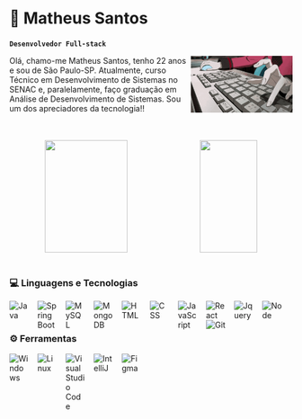 # 🧠 Matheus Santos

**`Desenvolvedor Full-stack`**
<div>
  <img
    align="right"
    src="anime-computer.gif"
    width="36%"
  />
  <p align=left>
    Olá, chamo-me Matheus Santos, tenho 22 anos e sou de São Paulo-SP. Atualmente, curso Técnico em Desenvolvimento de Sistemas no SENAC e, paralelamente, faço graduação em Análise de Desenvolvimento de Sistemas. Sou um dos apreciadores da tecnologia!!
  </p>
</div>

<br>
<br>

<div align="center">  
  <img
  width="54%" 
  height="200px" 
  src="https://github-readme-stats.vercel.app/api?username=Matheus-sxntos&show_icons=true&count_private=true&hide_border=true&title_color=ff8903&icon_color=ffd000&text_color=c9d1d9&bg_color=0d1117&locale=pt-br"
  /> 
  <img
  width="45%" 
  height="200px" 
  src="https://github-readme-stats.vercel.app/api/top-langs/?username=Matheus-sxntos&layout=compact&hide_border=true&title_color=ff8903&text_color=c9d1d9&bg_color=0d1117&custom_title=Tecnologias"
  />
</div>

<br>

### 💻 Linguagens e Tecnologias

<img 
    align="left"
    alt="Java"
    title="Java"
    width="35px"
    style="padding-right: 15px"
    src="https://cdn.jsdelivr.net/gh/devicons/devicon@latest/icons/java/java-original.svg" 
/>

<img 
    align="left"
    alt="Spring Boot"
    title="Spring Boot"
    width="35px"
    style="padding-right: 15px"
    src="https://cdn.jsdelivr.net/gh/devicons/devicon@latest/icons/spring/spring-original.svg"
/> 

<img 
    align="left"
    alt="MySQL"
    title="MySQL"
    width="35px"
    style="padding-right: 15px"
    src="https://cdn.jsdelivr.net/gh/devicons/devicon@latest/icons/mysql/mysql-original.svg"
/>

<img 
    align="left"
    alt="MongoDB"
    title="MongoDB"
    width="35px"
    style="padding-right: 15px"
    src="https://cdn.jsdelivr.net/gh/devicons/devicon@latest/icons/mongodb/mongodb-original.svg" 
/>

<img 
    align="left"
    alt="HTML"
    title="HTML"
    width="35px"
    style="padding-right: 15px"
    src="https://cdn.jsdelivr.net/gh/devicons/devicon@latest/icons/html5/html5-original.svg" 
/>

<img 
    align="left"
    alt="CSS"
    title="CSS"
    width="35px"
    style="padding-right: 15px"
    src="https://cdn.jsdelivr.net/gh/devicons/devicon@latest/icons/css3/css3-original.svg" 
/> 

<img 
    align="left"
    alt="JavaScript"
    title="JavaScript"
    width="35px"
    style="padding-right: 15px"
    src="https://cdn.jsdelivr.net/gh/devicons/devicon@latest/icons/javascript/javascript-original.svg" 
/>

<img 
    align="left"
    alt="React"
    title="React"
    width="35px"
    style="padding-right: 15px"
    src="https://cdn.jsdelivr.net/gh/devicons/devicon@latest/icons/react/react-original.svg" 
/>

<img
    align="left"
    alt="Jquery"
    title="Jquery"
    width="35px"
    style="padding-right: 15px"
    src="https://cdn.jsdelivr.net/gh/devicons/devicon@latest/icons/jquery/jquery-original.svg" 
/>

<img
    align="left"
    alt="Node"
    title="Node"
    width="35px"
    style="padding-right: 15px"
    src="https://cdn.jsdelivr.net/gh/devicons/devicon@latest/icons/nodejs/nodejs-original.svg" 
/> 

<img 
    align="left"
    alt="Git"
    title="Git"
    width="35px"
    style="padding-right: 15px"
    src="https://cdn.jsdelivr.net/gh/devicons/devicon@latest/icons/git/git-original.svg" 
/>

<br>
<br>

### ⚙ Ferramentas

<img
    align="left"
    alt="Windows"
    title="Windows"
    width="35px"
    style="padding-right: 15px"
    src="https://cdn.jsdelivr.net/gh/devicons/devicon@latest/icons/windows8/windows8-original.svg" 
/>

<img
    align="left"
    alt="Linux"
    title="Linux"
    width="35px"
    style="padding-right: 15px"
    src="https://cdn.jsdelivr.net/gh/devicons/devicon@latest/icons/linux/linux-original.svg" 
/>

<img
    align="left"
    alt="Visual Studio Code"
    title="Visual Studio Code"
    width="35px"
    style="padding-right: 15px"
    src="https://cdn.jsdelivr.net/gh/devicons/devicon@latest/icons/vscode/vscode-original.svg" 
/>

<img
    align="left"
    alt="IntelliJ"
    title="IntelliJ"
    width="35px"
    style="padding-right: 15px"
    src="https://cdn.jsdelivr.net/gh/devicons/devicon@latest/icons/intellij/intellij-original.svg"
/>

<img 
    align="left"
    alt="Figma"
    title="Figma"
    width="35px"
    style="padding-right: 15px"
    src="https://cdn.jsdelivr.net/gh/devicons/devicon@latest/icons/figma/figma-original.svg" 
/>

<br>
<br>
<br>
